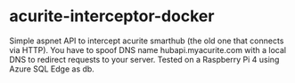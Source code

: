 # acurite-interceptor-docker

Simple aspnet API to intercept acurite smarthub (the old one that connects via HTTP). You have to spoof DNS name hubapi.myacurite.com with a local DNS to redirect requests to your server.
Tested on a Raspberry Pi 4 using Azure SQL Edge as db.
